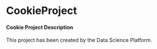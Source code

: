 # CookieProject
#### Cookie Project Description

This project has been created by the Data Science Platform.

